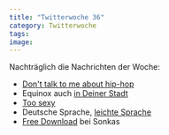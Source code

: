 ```yaml
---
title: "Twitterwoche 36"
category: Twitterwoche
tags: 
image: 
---
```


Nachträglich die Nachrichten der Woche:
* [Don't talk to me about hip-hop](http://twitter.com/search?q=%23donttalktomeabouthiphop)
* Equinox auch [in Deiner Stadt](http://www.e-q-x.net/news/2009/08/equinox-tour-with-2mex-ceschi-dj-scientist-playpad-circus/)
* [Too sexy](http://blog.rebellen.info/2009/09/01/fail-vs-win-t-shirts/)
* Deutsche Sprache, [leichte Sprache](http://www.leichtesprache.org/)
* [Free Download](http://www.sonkas.de/?p=101) bei Sonkas
